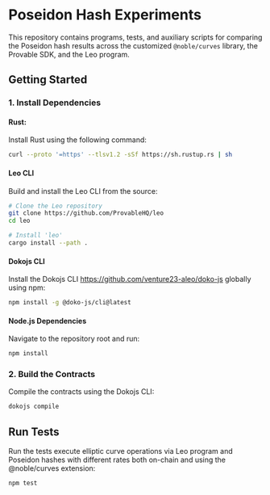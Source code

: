 # Poseidon Hash Experiments

This repository contains programs, tests, and auxiliary scripts for comparing the Poseidon hash results across the customized `@noble/curves` library, the Provable SDK, and the Leo program.

## Getting Started

### 1. Install Dependencies 

#### Rust:
Install Rust using the following command:

```bash
curl --proto '=https' --tlsv1.2 -sSf https://sh.rustup.rs | sh
```

#### Leo CLI

Build and install the Leo CLI from the source:

```bash
# Clone the Leo repository
git clone https://github.com/ProvableHQ/leo
cd leo

# Install 'leo'
cargo install --path .
```

#### Dokojs CLI 

Install the Dokojs CLI https://github.com/venture23-aleo/doko-js globally using npm:

```bash
npm install -g @doko-js/cli@latest
```

#### Node.js Dependencies

Navigate to the repository root and run:

```bash
npm install
```

### 2. Build the Contracts

Compile the contracts using the Dokojs CLI:

```bash
dokojs compile
```

## Run Tests 

Run the tests execute elliptic curve operations via Leo program and Poseidon hashes with different rates both on-chain and using the @noble/curves extension:

```bash
npm test
```
